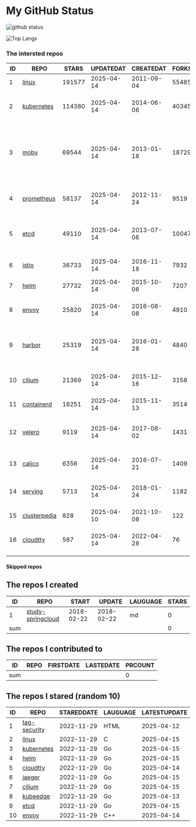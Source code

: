 # My GitHub Status

<img src="https://github-readme-stats-1.yihong0618.vercel.app/api?username=daoqingniu&show_icons=true&&&hide_title=true&count_private=true" alt="github status" />

![Top Langs](https://github-readme-stats-1.yihong0618.vercel.app/api/top-langs/?username=daoqingniu&layout=compact)

<!--START_SECTION:github_repos-->
### The intersted repos
| ID |                              REPO                               | STARS  | UPDATEDAT  | CREATEDAT  | FORKSCOUNT |                                                DESCRIPTIONS                                                |
|----|-----------------------------------------------------------------|--------|------------|------------|------------|------------------------------------------------------------------------------------------------------------|
|  1 | [linux](https://github.com/torvalds/linux)                      | 191577 | 2025-04-14 | 2011-09-04 |      55485 | Linux kernel source tree                                                                                   |
|  2 | [kubernetes](https://github.com/kubernetes/kubernetes)          | 114380 | 2025-04-14 | 2014-06-06 |      40345 | Production-Grade Container Scheduling and Management                                                       |
|  3 | [moby](https://github.com/moby/moby)                            |  69544 | 2025-04-14 | 2013-01-18 |      18729 | The Moby Project - a collaborative project for the container ecosystem to assemble container-based systems |
|  4 | [prometheus](https://github.com/prometheus/prometheus)          |  58137 | 2025-04-14 | 2012-11-24 |       9519 | The Prometheus monitoring system and time series database.                                                 |
|  5 | [etcd](https://github.com/etcd-io/etcd)                         |  49110 | 2025-04-14 | 2013-07-06 |      10047 | Distributed reliable key-value store for the most critical data of a distributed system                    |
|  6 | [istio](https://github.com/istio/istio)                         |  36733 | 2025-04-14 | 2016-11-18 |       7932 | Connect, secure, control, and observe services.                                                            |
|  7 | [helm](https://github.com/helm/helm)                            |  27732 | 2025-04-14 | 2015-10-06 |       7207 | The Kubernetes Package Manager                                                                             |
|  8 | [envoy](https://github.com/envoyproxy/envoy)                    |  25820 | 2025-04-14 | 2016-08-08 |       4910 | Cloud-native high-performance edge/middle/service proxy                                                    |
|  9 | [harbor](https://github.com/goharbor/harbor)                    |  25319 | 2025-04-14 | 2016-01-28 |       4840 | An open source trusted cloud native registry project that stores, signs, and scans content.                |
| 10 | [cilium](https://github.com/cilium/cilium)                      |  21369 | 2025-04-14 | 2015-12-16 |       3158 | eBPF-based Networking, Security, and Observability                                                         |
| 11 | [containerd](https://github.com/containerd/containerd)          |  18251 | 2025-04-14 | 2015-11-13 |       3514 | An open and reliable container runtime                                                                     |
| 12 | [velero](https://github.com/vmware-tanzu/velero)                |   9119 | 2025-04-14 | 2017-08-02 |       1431 | Backup and migrate Kubernetes applications and their persistent volumes                                    |
| 13 | [calico](https://github.com/projectcalico/calico)               |   6356 | 2025-04-14 | 2016-07-21 |       1409 | Cloud native networking and network security                                                               |
| 14 | [serving](https://github.com/knative/serving)                   |   5713 | 2025-04-14 | 2018-01-24 |       1182 | Kubernetes-based, scale-to-zero, request-driven compute                                                    |
| 15 | [clusterpedia](https://github.com/clusterpedia-io/clusterpedia) |    828 | 2025-04-10 | 2021-10-08 |        122 | The Encyclopedia of Kubernetes clusters                                                                    |
| 16 | [cloudtty](https://github.com/cloudtty/cloudtty)                |    587 | 2025-04-14 | 2022-04-28 |         76 | A Friendly Kubernetes CloudShell (Web Terminal) !                                                          |



#### Skipped repos
<!--END_SECTION:github_repos-->

<!--START_SECTION:my_github-->
## The repos I created
| ID  |                                 REPO                                 |   START    |   UPDATE   | LAUGUAGE | STARS |
|-----|----------------------------------------------------------------------|------------|------------|----------|-------|
|   1 | [study-springcloud](https://github.com/daoqingniu/study-springcloud) | 2018-02-22 | 2018-02-22 | md       |     0 |
| sum |                                                                      |            |            |          |     0 |

## The repos I contributed to
| ID  | REPO | FIRSTDATE | LASTEDATE | PRCOUNT |
|-----|------|-----------|-----------|---------|
| sum |      |           |           |       0 |

## The repos I stared (random 10)
| ID |                          REPO                          | STAREDDATE | LAUGUAGE | LATESTUPDATE |
|----|--------------------------------------------------------|------------|----------|--------------|
|  1 | [tag-security](https://github.com/cncf/tag-security)   | 2022-11-29 | HTML     | 2025-04-12   |
|  2 | [linux](https://github.com/torvalds/linux)             | 2022-11-29 | C        | 2025-04-15   |
|  3 | [kubernetes](https://github.com/kubernetes/kubernetes) | 2022-11-29 | Go       | 2025-04-15   |
|  4 | [helm](https://github.com/helm/helm)                   | 2022-11-29 | Go       | 2025-04-15   |
|  5 | [cloudtty](https://github.com/cloudtty/cloudtty)       | 2022-11-29 | Go       | 2025-04-14   |
|  6 | [jaeger](https://github.com/jaegertracing/jaeger)      | 2022-11-29 | Go       | 2025-04-15   |
|  7 | [cilium](https://github.com/cilium/cilium)             | 2022-11-29 | Go       | 2025-04-15   |
|  8 | [kubeedge](https://github.com/kubeedge/kubeedge)       | 2022-11-29 | Go       | 2025-04-13   |
|  9 | [etcd](https://github.com/etcd-io/etcd)                | 2022-11-29 | Go       | 2025-04-15   |
| 10 | [envoy](https://github.com/envoyproxy/envoy)           | 2022-11-29 | C++      | 2025-04-14   |

<!--END_SECTION:my_github-->
